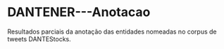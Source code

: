 # DANTENER---Anotacao
Resultados parciais da anotação das entidades nomeadas no corpus de tweets DANTEStocks.
